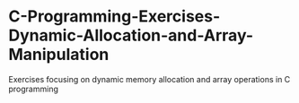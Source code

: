 # C-Programming-Exercises-Dynamic-Allocation-and-Array-Manipulation
Exercises focusing on dynamic memory allocation and array operations in C programming
